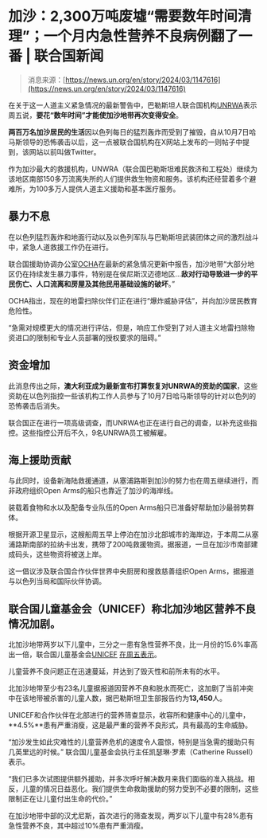 <!--yml

类别：未分类

日期：2024年05月27日 15:01:13

-->

# 加沙：2,300万吨废墟“需要数年时间清理”；一个月内急性营养不良病例翻了一番 | 联合国新闻

> 消息来源：[https://news.un.org/en/story/2024/03/1147616](https://news.un.org/en/story/2024/03/1147616)

在关于这一人道主义紧急情况的最新警告中，巴勒斯坦人联合国机构[UNRWA](https://www.unrwa.org/)表示周五说，**要花“数年时间”才能使加沙地带再次变得安全**。

**两百万名加沙居民的生活**因以色列每日的猛烈轰炸而受到了摧毁，自从10月7日哈马斯领导的恐怖袭击以后，这一点被联合国机构在X网站上发布的一则帖子中提到，该网站以前叫做Twitter。

作为加沙最大的救援机构，UNWRA（联合国巴勒斯坦难民救济和工程处）继续为该地区南部150多万流离失所的人们提供救生物资和服务。该机构还经营着多个避难所，为100多万人提供人道主义援助和基本医疗服务。

## **暴力不息**

在以色列猛烈轰炸和地面行动以及以色列军队与巴勒斯坦武装团体之间的激烈战斗中，紧急人道救援工作仍在进行。

联合国援助协调办公室[OCHA](https://www.unocha.org/)在最新的紧急情况更新中报告，加沙地带“大部分地区仍在持续发生暴力事件，特别是在侯尼斯汉迈德地区…**敌对行动导致进一步的平民伤亡、人口流离和房屋及其他民用基础设施的破坏**。”

OCHA指出，现在的地雷扫除伙伴们正在进行“爆炸威胁评估”，并向加沙居民教育危险性。

“急需对规模更大的情况进行评估，但是，响应工作受到了对人道主义地雷扫除物资进口的限制和专业人员部署的授权要求的阻碍。”

## **资金增加**

此消息传出之际，**澳大利亚成为最新宣布打算恢复对UNRWA的资助的国家**，这些资助在以色列指控一些该机构工作人员参与了10月7日哈马斯领导的针对以色列的恐怖袭击后消失。

联合国正在进行一项高级调查，而UNRWA也正在进行自己的调查，以补充这些指控。这些指控公开后不久，9名UNRWA员工被解雇。

## **海上援助贡献**

与此同时，设备新海陆救援通道，从塞浦路斯到加沙的努力也在周五继续进行，而非政府组织Open Arms的船只也靠近了加沙的海岸线。

装载着食物和水以及配备专业队伍的Open Arms船只已准备好帮助加沙最弱势群体。

根据开源卫星显示，这艘船周五早上停泊在加沙北部城市的海岸边，于本周二从塞浦路斯南部的拉纳卡出发，携带了200吨救援物资。据报道，一旦在加沙市南部建成码头，这些物资将被送上岸。

这一倡议涉及联合国合作伙伴世界中央厨房和搜救慈善组织Open Arms，据报道与以色列当局和国际伙伴协调。

## 联合国儿童基金会（UNICEF）称北加沙地区营养不良情况加剧。

北加沙地带两岁以下儿童中，三分之一患有急性营养不良，比一月份的15.6%率高出一倍，联合国儿童基金会[UNICEF](https://www.unicef.org/) [在周五表示](https://www.unicef.org/press-releases/acute-malnutrition-has-doubled-one-month-north-gaza-strip-unicef)。

儿童营养不良问题正在迅速蔓延，并达到了毁灭性和前所未有的水平。

北加沙地带至少有23名儿童据报道因营养不良和脱水而死亡，这加剧了当前冲突中在该地带被杀害的儿童人数，据巴勒斯坦卫生部报告约为**13,450**人。

UNICEF和合作伙伴在北部进行的营养筛查显示，收容所和健康中心的儿童中，**4.5%**患有严重消瘦，这是最严重的营养不良形式，具有最高的生命威胁。

“加沙发生如此灾难性的儿童营养危机的速度令人震惊，特别是当急需的援助只有几英里远的时候。” 联合国儿童基金会执行主任凯瑟琳·罗素（Catherine Russell）表示。

“我们已多次试图提供额外援助，并多次呼吁解决数月来我们面临的准入挑战。相反，儿童的情况日益恶化。我们提供生命救助援助的努力受到不必要的限制，这些限制正在让儿童付出生命的代价。”

在加沙地带中部的汉尤尼斯，首次进行的筛查发现，两岁以下儿童中有28%患有急性营养不良，其中超过10%患有严重消瘦。
